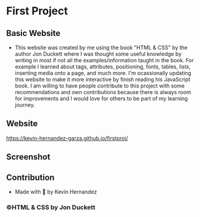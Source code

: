 # First Project

## Basic Website

* This website was created by me using the book "HTML & CSS" by the author Jon Duckett where I was thought some useful knowledge by writing in most if not all the examples/information taught in the book. For example I learned about tags, attributes, positioning, fonts, tables, lists, inserting media onto a page, and much more. I'm ocassionally updating this website to make it more interactive by finish reading his JavaScript book. I am willing to have people contribute to this project with some recommendations and own contributions because there is always room for improvements and I would love for others to be part of my learning journey.

## Website 
https://kevin-hernandez-garza.github.io/firstproj/

## Screenshot

## Contribution
* Made with 💜 by Kevin Hernandez

### ©HTML & CSS by Jon Duckett 
